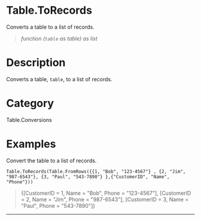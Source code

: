 ﻿# Table.ToRecords
Converts a table to a list of records.
> _function (<code>table</code> as table) as list_
# Description 
Converts a table, <code>table</code>, to a list of records.
# Category 
Table.Conversions
# Examples 
Convert the table to a list of records.
```
Table.ToRecords(Table.FromRows({{1, "Bob", "123-4567"} , {2, "Jim", "987-6543"}, {3, "Paul", "543-7890"} },{"CustomerID", "Name", "Phone"}))
```
> {[CustomerID = 1, Name = "Bob", Phone = "123-4567"], [CustomerID = 2, Name = "Jim", Phone = "987-6543"], [CustomerID = 3, Name = "Paul", Phone = "543-7890"]}
***
